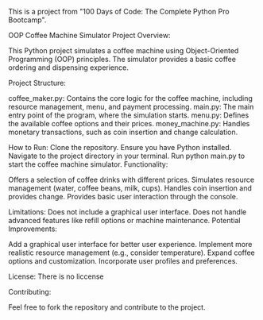 This is a project from "100 Days of Code: The Complete Python Pro Bootcamp".

OOP Coffee Machine Simulator
Project Overview:

This Python project simulates a coffee machine using Object-Oriented Programming (OOP) principles. The simulator provides a basic coffee ordering and dispensing experience.

Project Structure:

coffee_maker.py: Contains the core logic for the coffee machine, including resource management, menu, and payment processing.
main.py: The main entry point of the program, where the simulation starts.
menu.py: Defines the available coffee options and their prices.
money_machine.py: Handles monetary transactions, such as coin insertion and change calculation.

How to Run:
Clone the repository.
Ensure you have Python installed.
Navigate to the project directory in your terminal.
Run python main.py to start the coffee machine simulator.
Functionality:

Offers a selection of coffee drinks with different prices.
Simulates resource management (water, coffee beans, milk, cups).
Handles coin insertion and provides change.
Provides basic user interaction through the console.

Limitations:
Does not include a graphical user interface.
Does not handle advanced features like refill options or machine maintenance.
Potential Improvements:

Add a graphical user interface for better user experience.
Implement more realistic resource management (e.g., consider temperature).
Expand coffee options and customization.
Incorporate user profiles and preferences.

License:
There is no liccense

Contributing:

Feel free to fork the repository and contribute to the project.
